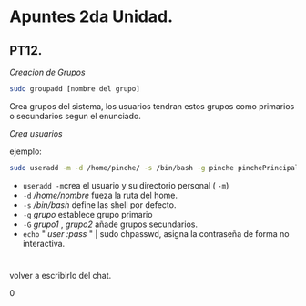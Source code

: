 # Apuntes 2da Unidad.

## PT12.
*Creacion de Grupos*

``` bash
sudo groupadd [nombre del grupo]

 ```

 Crea grupos del sistema, los usuarios tendran estos grupos como primarios o secundarios segun el enunciado.

  *Crea usuarios*
 

 ejemplo: 


 ```bash
 sudo useradd -m -d /home/pinche/ -s /bin/bash -g pinche pinchePrincipal echo "pinchePrincipal :134679" | sudo chpasswd
 ```
 - `useradd -m`crea el usuario y su directorio personal ( `-m`)
 - `-d` */home/nombre* fueza la ruta del home.
 - `-s` */bin/bash* define las shell por defecto.
 - `-g` *grupo* establece grupo primario
 - `-G` *grupo1* , *grupo2* añade grupos secundarios.
 - `echo` " *user :pass* "
 | sudo chpasswd, asigna la contraseña de forma no interactiva. 
 #
 volver a escribirlo del chat.







 0
